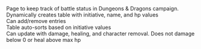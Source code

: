 Page to keep track of battle status in Dungeons & Dragons campaign. <br>
Dynamically creates table with initiative, name, and hp values<br>
Can add/remove entries<br>
Table auto-sorts based on initiative values<br>
Can update with damage, healing, and character removal. Does not damage below 0 or heal above max hp
